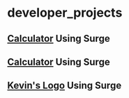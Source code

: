 # developer_projects

## <a href="http://calc123.surge.sh/" target="_blank">Calculator</a> Using Surge
## <a href="http://js-circle.surge.sh/" target="_blank">Calculator</a> Using Surge
## <a href="http://kevinliu-officiallogo.surge.sh/" target="_blank">Kevin's Logo</a> Using Surge
